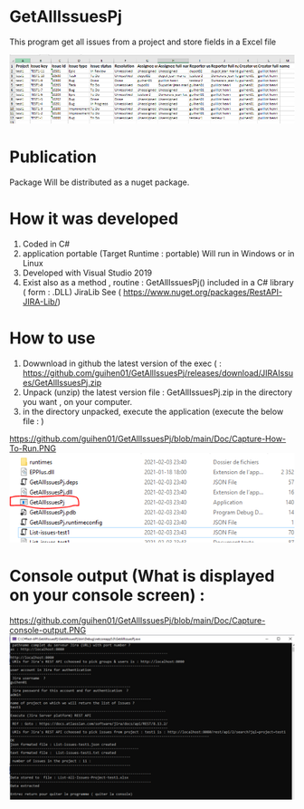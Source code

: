 # GetAllIssuesPj

This program get all issues from a project and store fields in a Excel file

![alt text](https://github.com/guihen01/GetAllIssuesPj/blob/main/Doc/Capture-Excel.PNG "Logo Title Text 1")

# Publication

Package Will be distributed as a nuget package. 

# How it was developed

1. Coded in C#
2. application portable  (Target Runtime : portable) Will run in Windows  or in Linux 
2. Developed with Visual Studio 2019
3. Exist also as a method , routine : GetAllIssuesPj() included in a C# library ( form : .DLL) JiraLib 
   See ( https://www.nuget.org/packages/RestAPI-JIRA-Lib/) 

# How to use

1. Dowwnload in github  the latest version of the exec ( : https://github.com/guihen01/GetAllIssuesPj/releases/download/JIRAIssues/GetAllIssuesPj.zip
2. Unpack (unzip) the latest version file : GetAllIssuesPj.zip in the directory you want , on your computer.
3. in the directory unpacked, execute the application (execute the below file :  ) 

https://github.com/guihen01/GetAllIssuesPj/blob/main/Doc/Capture-How-To-Run.PNG
![alt text](https://github.com/guihen01/GetAllIssuesPj/blob/main/Doc/Capture-How-To-Run.PNG "Logo Title Text 1")

# Console output (What is displayed on your console screen) : 

https://github.com/guihen01/GetAllIssuesPj/blob/main/Doc/Capture-console-output.PNG
![alt text]( https://github.com/guihen01/GetAllIssuesPj/blob/main/Doc/Capture-console-output.PNG "Logo Title Text 1")
